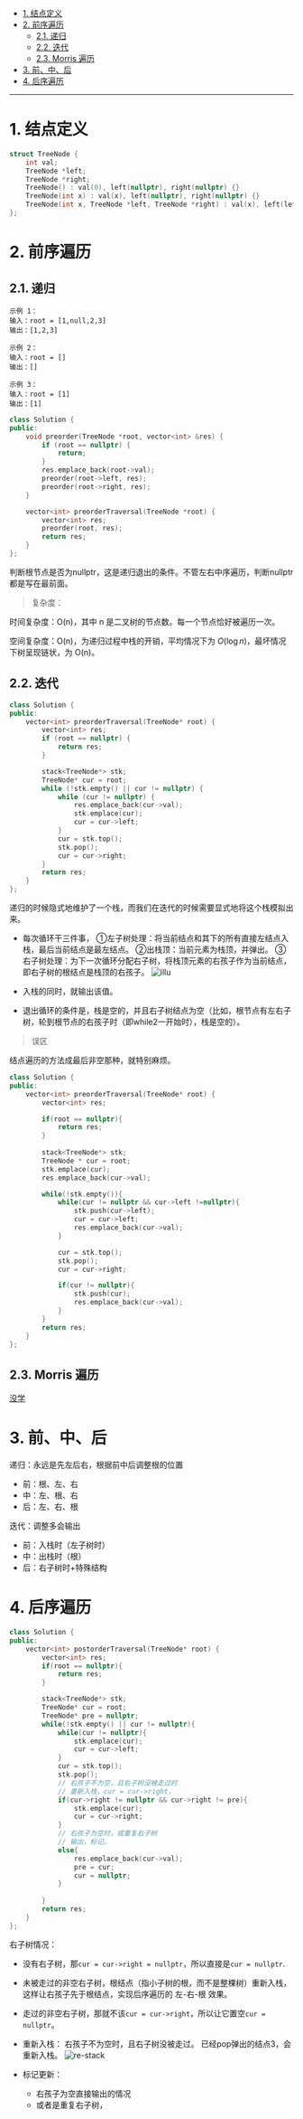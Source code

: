 - [1. 结点定义](#1-结点定义)
- [2. 前序遍历](#2-前序遍历)
  - [2.1. 递归](#21-递归)
  - [2.2. 迭代](#22-迭代)
  - [2.3. Morris 遍历](#23-morris-遍历)
- [3. 前、中、后](#3-前中后)
- [4. 后序遍历](#4-后序遍历)

---

# 1. 结点定义
```cpp
struct TreeNode {
    int val;
    TreeNode *left;
    TreeNode *right;
    TreeNode() : val(0), left(nullptr), right(nullptr) {}
    TreeNode(int x) : val(x), left(nullptr), right(nullptr) {}
    TreeNode(int x, TreeNode *left, TreeNode *right) : val(x), left(left), right(right) {}
};
```

# 2. 前序遍历

## 2.1. 递归

```
示例 1：
输入：root = [1,null,2,3]
输出：[1,2,3]

示例 2：
输入：root = []
输出：[]

示例 3：
输入：root = [1]
输出：[1]
```
```cpp
class Solution {
public:
    void preorder(TreeNode *root, vector<int> &res) {
        if (root == nullptr) {
            return;
        }
        res.emplace_back(root->val);
        preorder(root->left, res);
        preorder(root->right, res);
    }

    vector<int> preorderTraversal(TreeNode *root) {
        vector<int> res;
        preorder(root, res);
        return res;
    }
};
```
判断根节点是否为nullptr，这是递归退出的条件。不管左右中序遍历，判断nullptr都是写在最前面。

> 复杂度：

时间复杂度：O(n)，其中 n 是二叉树的节点数。每一个节点恰好被遍历一次。

空间复杂度：O(n)，为递归过程中栈的开销，平均情况下为 $O(\log n)$，最坏情况下树呈现链状，为 O(n)。


## 2.2. 迭代

```cpp
class Solution {
public:
    vector<int> preorderTraversal(TreeNode* root) {
        vector<int> res;
        if (root == nullptr) {
            return res;
        }

        stack<TreeNode*> stk;
        TreeNode* cur = root;
        while (!stk.empty() || cur != nullptr) {
            while (cur != nullptr) {
                res.emplace_back(cur->val);
                stk.emplace(cur);
                cur = cur->left;
            }
            cur = stk.top();
            stk.pop();
            cur = cur->right;
        }
        return res;
    }
};
```

递归的时候隐式地维护了一个栈，而我们在迭代的时候需要显式地将这个栈模拟出来。

- 每次循环干三件事，
  ①左子树处理：将当前结点和其下的所有直接左结点入栈，最后当前结点是最左结点。
  ②出栈顶：当前元素为栈顶，并弹出。
  ③右子树处理：为下一次循环分配右子树，将栈顶元素的右孩子作为当前结点，即右子树的根结点是栈顶的右孩子。
  ![illu](/image/illu.jpg)
  
- 入栈的同时，就输出该值。
- 退出循环的条件是，栈是空的，并且右子树结点为空（比如，根节点有左右子树，轮到根节点的右孩子时（即while2一开始时），栈是空的）。

> 误区


结点遍历的方法成最后非空那种，就特别麻烦。
```cpp  
class Solution {
public:
    vector<int> preorderTraversal(TreeNode* root) {
        vector<int> res;

        if(root == nullptr){
            return res;
        }
        
        stack<TreeNode*> stk;
        TreeNode * cur = root;
        stk.emplace(cur);
        res.emplace_back(cur->val);

        while(!stk.empty()){
            while(cur != nullptr && cur->left !=nullptr){
                stk.push(cur->left);
                cur = cur->left;
                res.emplace_back(cur->val);
            }

            cur = stk.top();
            stk.pop();
            cur = cur->right;

            if(cur != nullptr){
                stk.push(cur);
                res.emplace_back(cur->val);
            }
        }
        return res;
    }
};
```

## 2.3. Morris 遍历

[没学](https://leetcode.cn/problems/binary-tree-preorder-traversal/solution/er-cha-shu-de-qian-xu-bian-li-by-leetcode-solution/)

# 3. 前、中、后

递归：永远是先左后右，根据前中后调整根的位置
- 前：根、左、右
- 中：左、根、右
- 后：左、右、根

迭代：调整多会输出
- 前：入栈时（左子树时）
- 中：出栈时（根）
- 后：右子树时+特殊结构

# 4. 后序遍历

```cpp
class Solution {
public:
    vector<int> postorderTraversal(TreeNode* root) {
        vector<int> res;
        if(root == nullptr){
            return res;
        }

        stack<TreeNode*> stk;
        TreeNode* cur = root;
        TreeNode* pre = nullptr;
        while(!stk.empty() || cur != nullptr){
            while(cur != nullptr){
                stk.emplace(cur);
                cur = cur->left;
            }
            cur = stk.top();
            stk.pop();
            // 右孩子不为空，且右子树没被走过时
            // 重新入栈，cur = cur->right，
            if(cur->right != nullptr && cur->right != pre){
                stk.emplace(cur);
                cur = cur->right;
            }
            // 右孩子为空时，或重复右子树
            // 输出，标记，
            else{
                res.emplace_back(cur->val);
                pre = cur;
                cur = nullptr;
            }
            
        }
        return res;
    }
};
```
右子树情况：
- 没有右子树，那`cur = cur->right = nullptr`，所以直接是`cur = nullptr`.
- 未被走过的非空右子树，根结点（指小子树的根，而不是整棵树）重新入栈，这样让右孩子先于根结点，实现后序遍历的 左-右-根 效果。
- 走过的非空右子树，那就不该`cur = cur->right`，所以让它置空`cur = nullptr`。



- 重新入栈：
  右孩子不为空时，且右子树没被走过。
  已经pop弹出的结点3，会重新入栈。
  ![re-stack](/image/re-stack.PNG)

- 标记更新：
  - 右孩子为空直接输出的情况
  - 或者是重复右子树，
